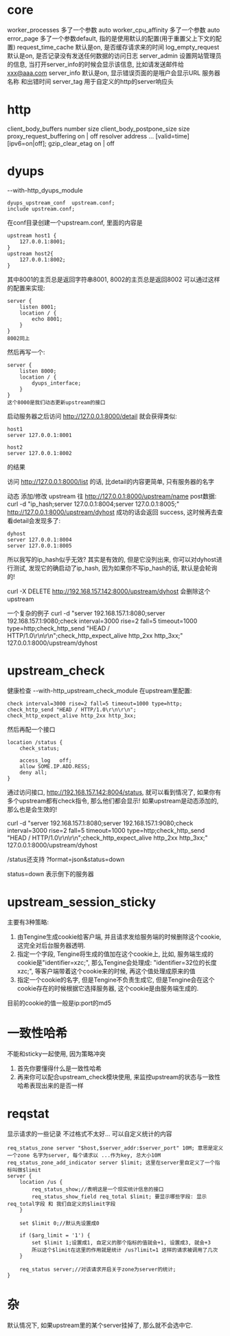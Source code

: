 # core #
worker_processes 多了一个参数 auto
worker_cpu_affinity 多了一个参数 auto
error_page 多了一个参数default, 指的是使用默认的配置(用于重置父上下文的配置)
request_time_cache 默认是on, 是否缓存请求来的时间
log_empty_request 默认是on, 是否记录没有发送任何数据的访问日志
server_admin 设置网站管理员的信息, 当打开server_info的时候会显示该信息, 比如请发送邮件给 xxx@aaa.com
server_info 默认是on, 显示错误页面的是哦户会显示URL 服务器名称 和出错时间
server_tag 用于自定义的http的server响应头

# http #
client_body_buffers number size
client_body_postpone_size size
proxy_request_buffering on | off
resolver address ... [valid=time] [ipv6=on|off];
gzip_clear_etag on | off

# dyups #
--with-http_dyups_module
```
dyups_upstream_conf  upstream.conf;
include upstream.conf;
```
在conf目录创建一个upstream.conf, 里面的内容是
```
upstream host1 {
	127.0.0.1:8001;
}
upstream host2{
	127.0.0.1:8002;
}
```
其中8001的主页总是返回字符串8001, 8002的主页总是返回8002
可以通过这样的配置来实现:
```
server {
	listen 8001;
	location / {
		echo 8001;
	}
}
8002同上
```
然后再写一个:
```
server {
	listen 8000;
	location / {
		dyups_interface;
	}
}
这个8000是我们动态更新upstream的接口
```
启动服务器之后访问
http://127.0.0.1:8000/detail 就会获得类似:
```
host1
server 127.0.0.1:8001

host2
server 127.0.0.1:8002
```
的结果

访问 http://127.0.0.1:8000/list 的话, 比detail的内容更简单, 只有服务器的名字

动态 添加/修改 upstream
往 http://127.0.0.1:8000/upstream/name post数据:
curl -d "ip_hash;server 127.0.0.1:8004;server 127.0.0.1:8005;" http://127.0.0.1:8000/upstream/dyhost
成功的话会返回 success, 这时候再去查看detail会发现多了:

```
dyhost
server 127.0.0.1:8004
server 127.0.0.1:8005
```
所以我写的ip_hash似乎无效?
其实是有效的, 但是它没列出来, 你可以对dyhost进行测试, 发现它的确启动了ip_hash, 因为如果你不写ip_hash的话, 默认是会轮询的!

curl -X DELETE http://192.168.157.142:8000/upstream/dyhost
会删除这个upstream

一个复杂的例子
curl -d "server 192.168.157.1:8080;server 192.168.157.1:9080;check interval=3000 rise=2 fall=5 timeout=1000 type=http;check_http_send \"HEAD / HTTP/1.0\r\n\r\n\";check_http_expect_alive http_2xx http_3xx;" 127.0.0.1:8000/upstream/dyhost


# upstream_check #
健康检查
--with-http_upstream_check_module
在upstream里配置:
```
check interval=3000 rise=2 fall=5 timeout=1000 type=http;
check_http_send "HEAD / HTTP/1.0\r\n\r\n";
check_http_expect_alive http_2xx http_3xx;
```
然后再配一个接口
```
location /status {
    check_status;

    access_log   off;
    allow SOME.IP.ADD.RESS;
    deny all;
}
```
通过访问接口, http://192.168.157.142:8004/status, 就可以看到情况了, 如果你有多个upstream都有check指令, 那么他们都会显示!
如果upstream是动态添加的, 那么也是会生效的!

curl -d "server 192.168.157.1:8080;server 192.168.157.1:9080;check interval=3000 rise=2 fall=5 timeout=1000 type=http;check_http_send \"HEAD / HTTP/1.0\r\n\r\n\";check_http_expect_alive http_2xx http_3xx;" 127.0.0.1:8000/upstream/dyhost

/status还支持 ?format=json&status=down

status=down 表示倒下的服务器

# upstream_session_sticky #
主要有3种策略:
1. 由Tengine生成cookie给客户端, 并且请求发给服务端的时候删除这个cookie, 这完全对后台服务器透明.
2.  指定一个字段, Tengine将生成的值加在这个cookie上, 比如, 服务端生成的cookie是"identifier=xzc;", 那么Tengine会处理成: "identifier=32位的长度xzc;", 等客户端带着这个cookie来的时候, 再这个值处理成原来的值
3. 指定一个cookie的名字, 但是Tengine不负责生成它, 但是Tengine会在这个cookie存在的时候根据它选择服务器, 这个cookie是由服务端生成的.

目前的cookie的值一般是ip:port的md5

# 一致性哈希 #
不能和sticky一起使用, 因为策略冲突
1. 首先你要懂得什么是一致性哈希
2. 再来你可以配合upstream_check模块使用, 来监控upstream的状态与一致性哈希表现出来的是否一样

# reqstat #
显示请求的一些记录
不过格式不太好...
可以自定义统计的内容

```
req_status_zone server "$host,$server_addr:$server_port" 10M; 意思是定义一个zone 名字为server, 每个请求以 ...作为key, 总大小10M
req_status_zone_add_indicator server $limit; 这里在server里自定义了一个指标叫做$limit
server {
    location /us {
        req_status_show;//表明这是一个现实统计信息的接口
        req_status_show_field req_total $limit; 要显示哪些字段: 显示req_total字段 和 我们自定义的$limit字段
    }

    set $limit 0;//默认先设置成0

    if ($arg_limit = '1') {
        set $limit 1;设置成1, 自定义的那个指标的值就会+1, 设置成3, 就会+3
        所以这个$limit在这里的作用就是统计 /us?limit=1 这样的请求被调用了几次
    }

    req_status server;//对该请求开启关于zone为server的统计;
}

```    

# 杂 #
默认情况下, 如果upstream里的某个server挂掉了, 那么就不会选中它.



